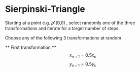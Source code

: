 # Sierpinski-Triangle
Starting at a point e.g.  𝑝1(0,0)  , select randomly one of the three transformations and iterate for a target number of steps

Choose any of the following 3 transformations at random

** First transformation **  
$$x_{n+1} = 0.5x_{n}$$
$$y_{n + 1} = 0.5 y_n$$
